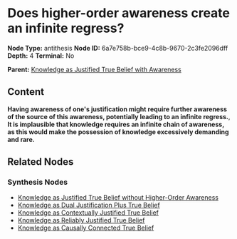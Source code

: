 # Does higher-order awareness create an infinite regress?

**Node Type:** antithesis
**Node ID:** 6a7e758b-bce9-4c8b-9670-2c3fe2096dff
**Depth:** 4
**Terminal:** No

**Parent:** [Knowledge as Justified True Belief with Awareness](knowledge-as-justified-true-belief-with-awareness-synthesis-53860cdd-565a-43c0-aa48-5cb5bfb1fef3.md)

## Content

**Having awareness of one's justification might require further awareness of the source of this awareness, potentially leading to an infinite regress.**, **It is implausible that knowledge requires an infinite chain of awareness, as this would make the possession of knowledge excessively demanding and rare.**

## Related Nodes

### Synthesis Nodes

- [Knowledge as Justified True Belief without Higher-Order Awareness](knowledge-as-justified-true-belief-without-higher-order-awareness-synthesis-2a4224a7-5525-49b4-9636-ba33b931fde2.md)
- [Knowledge as Dual Justification Plus True Belief](knowledge-as-dual-justification-plus-true-belief-synthesis-f737dd5e-567f-4249-99a6-029c9515e04c.md)
- [Knowledge as Contextually Justified True Belief](knowledge-as-contextually-justified-true-belief-synthesis-12518afb-fc5b-4b39-8240-371580b4b04c.md)
- [Knowledge as Reliably Justified True Belief](knowledge-as-reliably-justified-true-belief-synthesis-c15bce1e-25fc-4c54-9e66-1cf9d922935a.md)
- [Knowledge as Causally Connected True Belief](knowledge-as-causally-connected-true-belief-synthesis-83fb495b-8c22-4c08-9f65-03bf1bf03553.md)
